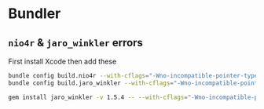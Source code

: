# Bundler

## `nio4r` & `jaro_winkler` errors

First install Xcode then add these

```bash
bundle config build.nio4r --with-cflags="-Wno-incompatible-pointer-types"
bundle config build.jaro_winkler --with-cflags="-Wno-incompatible-pointer-types"
```
```bash
gem install jaro_winkler -v 1.5.4 -- --with-cflags="-Wno-incompatible-pointer-types"
```